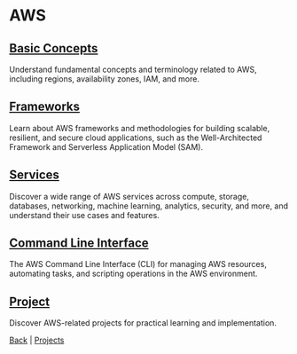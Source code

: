 # AWS

## [Basic Concepts](basic_concepts/basic_concepts.md)
Understand fundamental concepts and terminology related to AWS, including regions, availability zones, IAM, and more.

## [Frameworks](framework/framework.md)
Learn about AWS frameworks and methodologies for building scalable, resilient, and secure cloud applications, such as the Well-Architected Framework and Serverless Application Model (SAM).

## [Services](services/services.md)
Discover a wide range of AWS services across compute, storage, databases, networking, machine learning, analytics, security, and more, and understand their use cases and features.

## [Command Line Interface](aws_cli/aws_cli.md)
The AWS Command Line Interface (CLI) for managing AWS resources, automating tasks, and scripting operations in the AWS environment.

## [Project](../projects/aws/aws.md)
Discover AWS-related projects for practical learning and implementation.

[Back](../cloud.md) | [Projects](../projects/projects.md)